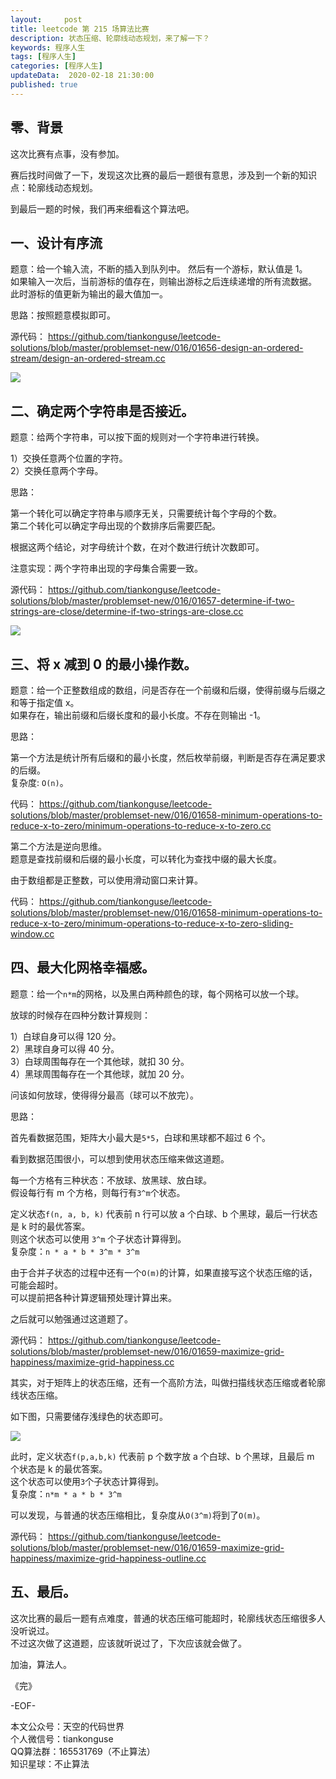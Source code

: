 ```yaml
---   
layout:     post  
title: leetcode 第 215 场算法比赛  
description: 状态压缩、轮廓线动态规划，来了解一下？  
keywords: 程序人生  
tags: [程序人生]    
categories: [程序人生]  
updateData:  2020-02-18 21:30:00  
published: true  
---  
```



## 零、背景  


这次比赛有点事，没有参加。  


赛后找时间做了一下，发现这次比赛的最后一题很有意思，涉及到一个新的知识点：轮廓线动态规划。  


到最后一题的时候，我们再来细看这个算法吧。  


## 一、设计有序流  


题意：给一个输入流，不断的插入到队列中。
然后有一个游标，默认值是 1。  
如果输入一次后，当前游标的值存在，则输出游标之后连续递增的所有流数据。  
此时游标的值更新为输出的最大值加一。  


思路：按照题意模拟即可。  


源代码： https://github.com/tiankonguse/leetcode-solutions/blob/master/problemset-new/016/01656-design-an-ordered-stream/design-an-ordered-stream.cc  


![](http://res.tiankonguse.com/images/2020/11/15/001.png)  


## 二、确定两个字符串是否接近。


题意：给两个字符串，可以按下面的规则对一个字符串进行转换。  


1）交换任意两个位置的字符。  
2）交换任意两个字母。  


思路：  


第一个转化可以确定字符串与顺序无关，只需要统计每个字母的个数。  
第二个转化可以确定字母出现的个数排序后需要匹配。  


根据这两个结论，对字母统计个数，在对个数进行统计次数即可。  


注意实现：两个字符串出现的字母集合需要一致。  


源代码： https://github.com/tiankonguse/leetcode-solutions/blob/master/problemset-new/016/01657-determine-if-two-strings-are-close/determine-if-two-strings-are-close.cc  


![](http://res.tiankonguse.com/images/2020/11/15/002.png)  


## 三、将 x 减到 0 的最小操作数。


题意：给一个正整数组成的数组，问是否存在一个前缀和后缀，使得前缀与后缀之和等于指定值 x。  
如果存在，输出前缀和后缀长度和的最小长度。不存在则输出 -1。  


思路：  


第一个方法是统计所有后缀和的最小长度，然后枚举前缀，判断是否存在满足要求的后缀。  
复杂度: `O(n)`。  


代码： https://github.com/tiankonguse/leetcode-solutions/blob/master/problemset-new/016/01658-minimum-operations-to-reduce-x-to-zero/minimum-operations-to-reduce-x-to-zero.cc  


第二个方法是逆向思维。  
题意是查找前缀和后缀的最小长度，可以转化为查找中缀的最大长度。  


由于数组都是正整数，可以使用滑动窗口来计算。  


代码： https://github.com/tiankonguse/leetcode-solutions/blob/master/problemset-new/016/01658-minimum-operations-to-reduce-x-to-zero/minimum-operations-to-reduce-x-to-zero-sliding-window.cc  


## 四、最大化网格幸福感。


题意：给一个`n*m`的网格，以及黑白两种颜色的球，每个网格可以放一个球。  


放球的时候存在四种分数计算规则：  


1）白球自身可以得 120 分。  
2）黑球自身可以得 40 分。  
3）白球周围每存在一个其他球，就扣 30 分。  
4）黑球周围每存在一个其他球，就加 20 分。  


问该如何放球，使得得分最高（球可以不放完）。  


思路：  


首先看数据范围，矩阵大小最大是`5*5`，白球和黑球都不超过 6 个。  


看到数据范围很小，可以想到使用状态压缩来做这道题。  


每一个方格有三种状态：不放球、放黑球、放白球。  
假设每行有 m 个方格，则每行有`3^m`个状态。  


定义状态`f(n, a, b, k)` 代表前 n 行可以放 a 个白球、b 个黑球，最后一行状态是 k 时的最优答案。  
则这个状态可以使用 `3^m` 个子状态计算得到。  
复杂度：`n * a * b * 3^m * 3^m`  


由于合并子状态的过程中还有一个`O(m)`的计算，如果直接写这个状态压缩的话，可能会超时。  
可以提前把各种计算逻辑预处理计算出来。  


之后就可以勉强通过这道题了。  


源代码： https://github.com/tiankonguse/leetcode-solutions/blob/master/problemset-new/016/01659-maximize-grid-happiness/maximize-grid-happiness.cc  


其实，对于矩阵上的状态压缩，还有一个高阶方法，叫做扫描线状态压缩或者轮廓线状态压缩。  


如下图，只需要储存浅绿色的状态即可。  


![](http://res.tiankonguse.com/images/2020/11/15/003.png)  


此时，定义状态`f(p,a,b,k)` 代表前 p 个数字放 a 个白球、b 个黑球，且最后 m 个状态是 k 的最优答案。  
这个状态可以使用`3`个子状态计算得到。  
复杂度：`n*m * a * b * 3^m`  


可以发现，与普通的状态压缩相比，复杂度从`O(3^m)`将到了`O(m)`。  


源代码： https://github.com/tiankonguse/leetcode-solutions/blob/master/problemset-new/016/01659-maximize-grid-happiness/maximize-grid-happiness-outline.cc  



## 五、最后。


这次比赛的最后一题有点难度，普通的状态压缩可能超时，轮廓线状态压缩很多人没听说过。  
不过这次做了这道题，应该就听说过了，下次应该就会做了。  




加油，算法人。  


《完》  


-EOF-  



本文公众号：天空的代码世界  
个人微信号：tiankonguse  
QQ算法群：165531769（不止算法）  
知识星球：不止算法  

